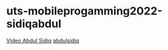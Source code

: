 # uts-mobileprogamming2022-sidiqabdul

[Video Abdul Sidiq](abdulsidiq.mp4 "Video")
[abdulsidiq]

[abdulsidiq]: abdulsidiq.mp4 "maksjlfjflsjff"
